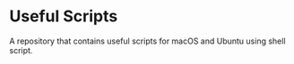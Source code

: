 # Useful Scripts
A repository that contains useful scripts for macOS and Ubuntu using shell script.
